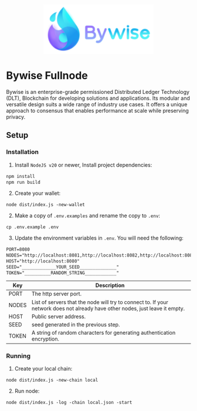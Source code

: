<p align="center">
  <img src="assets/bywise.png" width="300" alt="Bywise Web3" />
</p>

# Bywise Fullnode

Bywise is an enterprise-grade permissioned Distributed Ledger Technology (DLT), Blockchain for developing solutions and applications. Its modular and versatile design suits a wide range of industry use cases. It offers a unique approach to consensus that enables performance at scale while preserving privacy.

## Setup

### Installation

1. Install `NodeJS v20` or newer, Install project dependencies:

```shell
npm install
npm run build
```

2. Create your wallet:

```shell
node dist/index.js -new-wallet
```

2. Make a copy of `.env.examples` and rename the copy to `.env`:

```shell
cp .env.example .env
```

3. Update the environment variables in `.env`. You will need the following:

```
PORT=8080
NODES="http://localhost:8081,http://localhost:8082,http://localhost:8083"
HOST="http://localhost:8080"
SEED="_____________YOUR_SEED______________"
TOKEN="__________RANDOM_STRING____________"
```

Key | Description
------------ | ------------
PORT | The http server port.
NODES | List of servers that the node will try to connect to. If your network does not already have other nodes, just leave it empty.
HOST | Public server address.
SEED | seed generated in the previous step.
TOKEN | A string of random characters for generating authentication encryption.

### Running

1. Create your local chain:

```shell
node dist/index.js -new-chain local
```

2. Run node:

```shell
node dist/index.js -log -chain local.json -start
```


